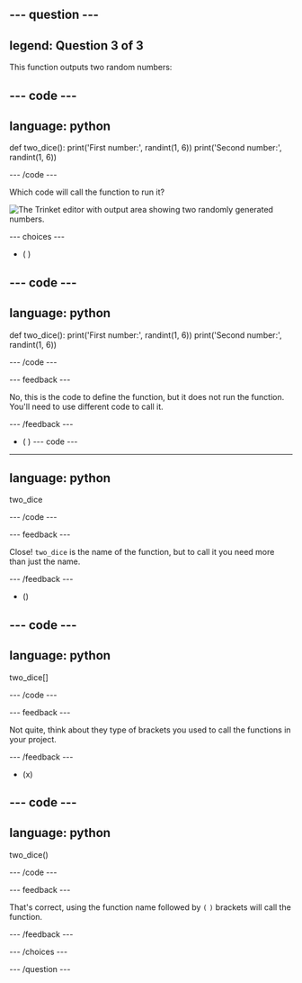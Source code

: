 --- question ---
---
legend: Question 3 of 3
---

This function outputs two random numbers:

--- code ---
---
language: python
---

def two_dice():
    print('First number:', randint(1, 6))
    print('Second number:', randint(1, 6))

--- /code ---

Which code will call the function to run it?

![The Trinket editor with output area showing two randomly generated numbers.](images/quiz3.png)

--- choices ---

- ( ) 

--- code ---
---
language: python
---

def two_dice():
    print('First number:', randint(1, 6))
    print('Second number:', randint(1, 6))

--- /code ---

 --- feedback ---

 No, this is the code to define the function, but it does not run the function. You'll need to use different code to call it.

 --- /feedback ---

- ( ) 
--- code ---
---
language: python
---

two_dice

--- /code ---

 --- feedback ---

Close! `two_dice` is the name of the function, but to call it you need more than just the name.

 --- /feedback ---

- () 

--- code ---
---
language: python
---

two_dice[]

--- /code ---

 --- feedback ---

 Not quite, think about they type of brackets you used to call the functions in your project. 

 --- /feedback ---

- (x) 

--- code ---
---
language: python
---

two_dice()

--- /code ---

 --- feedback ---

 That's correct, using the function name followed by `(` `)` brackets will call the function.

 --- /feedback ---

--- /choices ---

--- /question ---
